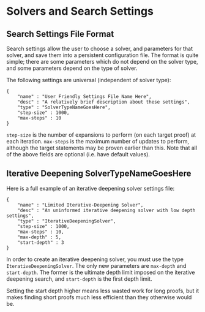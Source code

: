 # Solvers and Search Settings

## Search Settings File Format

Search settings allow the user to choose a solver, and parameters for that solver, and save them into a persistent configuration file. The format is quite simple; there are some parameters which do not depend on the solver type, and some parameters depend on the type of solver.

The following settings are universal (independent of solver type):
```
{
	"name" : "User Friendly Settings File Name Here",
	"desc" : "A relatively brief description about these settings",
	"type" : "SolverTypeNameGoesHere",
	"step-size" : 1000,
	"max-steps" : 10
}

```

`step-size` is the number of expansions to perform (on each target proof) at each iteration. `max-steps` is the maximum number of updates to perform, although the target statements may be proven earlier than this. Note that all of the above fields are optional (i.e. have default values).

## Iterative Deepening SolverTypeNameGoesHere

Here is a full example of an iterative deepening solver settings file:

```
{
	"name" : "Limited Iterative-Deepening Solver",
	"desc" : "An uninformed iterative deepening solver with low depth settings",
	"type" : "IterativeDeepeningSolver",
	"step-size" : 1000,
	"max-steps" : 10,
	"max-depth" : 5,
	"start-depth" : 3
}
```

In order to create an iterative deepening solver, you must use the type `IterativeDeepeningSolver`. The only new parameters are `max-depth` and `start-depth`. The former is the ultimate depth limit imposed on the iterative deepening search, and `start-depth` is the first depth limit. 

Setting the start depth higher means less wasted work for long proofs, but it makes finding short proofs much less efficient than they otherwise would be.

